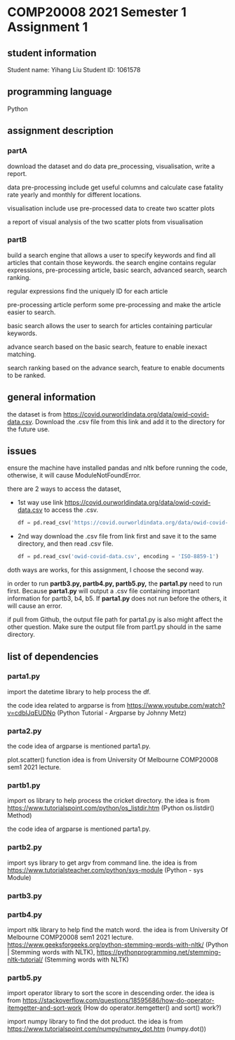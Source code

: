 # COMP20008 2021 Semester 1 Assignment 1

## student information

Student name: Yihang Liu
Student ID: 1061578

## programming language

Python

## assignment description

### partA

download the dataset and do data pre_processing, visualisation, write a report.

data pre-processing include get useful columns and calculate case fatality rate yearly and monthly for different locations.

visualisation include use pre-processed data to create two scatter plots

a report of visual analysis of the two scatter plots from visualisation

### partB

build a search engine that allows a user to specify keywords and find all articles that contain those keywords. the search engine contains regular expressions, pre-processing article, basic search, advanced search, search ranking. 

regular expressions find the uniquely ID for each article

pre-processing article perform some pre-processing and make the article easier to search.

basic search allows the user to search for articles containing particular keywords.

advance search based on the basic search, feature to enable inexact matching.

search ranking based on the advance search, feature to enable documents to be ranked.



## general information

the dataset is from https://covid.ourworldindata.org/data/owid-covid-data.csv. Download the .csv file from this link and add it to the directory for the future use.



## issues

ensure the machine have installed pandas and nltk before running the code, otherwise, it will cause ModuleNotFoundError.

there are 2 ways to access the dataset,

- 1st way use link https://covid.ourworldindata.org/data/owid-covid-data.csv to access the .csv.

  ```python
  df = pd.read_csv('https://covid.ourworldindata.org/data/owid-covid-data.csv', encoding = 'ISO-8859-1')
  ```

- 2nd way download the .csv file from link first and save it to the same directory, and then read .csv file.

  ```python
  df = pd.read_csv('owid-covid-data.csv', encoding = 'ISO-8859-1')
  ```

doth ways are works, for this assignment, I choose the second way.


in order to run **partb3.py, partb4.py, partb5.py,** the **parta1.py** need to run first. Because **parta1.py** will output a .csv file containing important information for partb3, b4, b5. If **parta1.py** does not run before the others, it will cause an error.

if pull from Github, the output file path for parta1.py is also might affect the other question. Make sure the output file from part1.py should in the same directory.



## list of dependencies

### parta1.py

import the datetime library to help process the df.

the code idea related to argparse is from https://www.youtube.com/watch?v=cdblJqEUDNo (Python Tutorial - Argparse by Johnny Metz)

### parta2.py

the code idea of argparse is mentioned parta1.py. 

plot.scatter() function idea is from University Of Melbourne COMP20008 sem1 2021 lecture.

### partb1.py

import os library to help process the cricket directory. the idea is from https://www.tutorialspoint.com/python/os_listdir.htm (Python os.listdir() Method)

the code idea of argparse is mentioned parta1.py. 

### partb2.py

import sys library to get argv from command line. the idea is from https://www.tutorialsteacher.com/python/sys-module (Python - sys Module)

### partb3.py



### partb4.py

import nltk library to help find the match word. the idea is from University Of Melbourne COMP20008 sem1 2021 lecture. https://www.geeksforgeeks.org/python-stemming-words-with-nltk/ (Python | Stemming words with NLTK), https://pythonprogramming.net/stemming-nltk-tutorial/ (Stemming words with NLTK)

### partb5.py

import operator library to sort the score in descending order. the idea is from https://stackoverflow.com/questions/18595686/how-do-operator-itemgetter-and-sort-work  (How do operator.itemgetter() and sort() work?)

import numpy library to find the dot product. the idea is from https://www.tutorialspoint.com/numpy/numpy_dot.htm (numpy.dot())